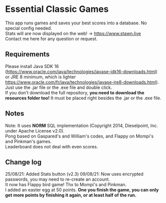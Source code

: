 # Essential Classic Games

This app runs games and saves your best scores into a database. No special config needed.  
Stats will are now displayed on the web!  -> https://www.stawn.live  
Contact me here for any question or request.

## Requirements
Please install Java SDK 16 (https://www.oracle.com/java/technologies/javase-jdk16-downloads.html) or JRE 8 minimum, which is lighter https://www.oracle.com/fr/java/technologies/javase-jre8-downloads.html).  
Just use the .jar file or the .exe file and double click.  
If you don't download the full repository, **you need to download the resources folder too!** It must be placed right besides the .jar or the .exe file.  

## Notes
Note: It uses **NORM** SQL implementation (Copyright 2014, Dieselpoint, Inc. under Apache License v2.0).  
Pong based on Gaspared's and William's codes, and Flappy on Mompi's and Pinkman's games.  
Leaderboard does not deal with even scores.

## Change log
25/08/21: Added Stats button (v2.3)
09/08/21: Now uses encrypted passwords, you may need to re-create an account.  
		  It now has Flappy bird game! Thx to Mompi's and Pinkman.  
		  I added an easter egg at 50 points. **One you finish the game, you can only get more points by finishing it again, or at least half of the run.**